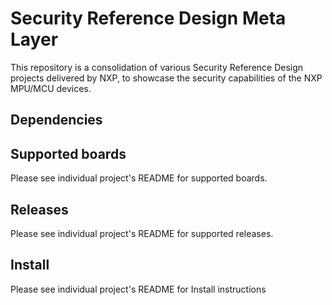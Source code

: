 Security Reference Design Meta Layer
======================

This repository is a consolidation of various Security Reference Design projects delivered by NXP, to showcase the security capabilities of the NXP MPU/MCU devices.

Dependencies
------------


Supported boards
----------------

Please see individual project's README for supported boards.
  
Releases
--------

Please see individual project's README for supported releases.

Install
-------

Please see individual project's README for Install instructions
